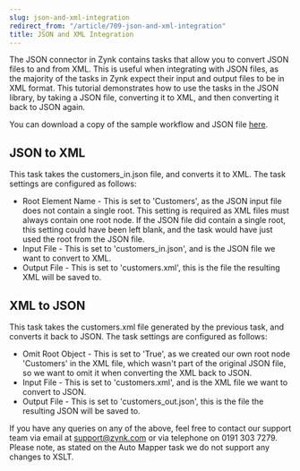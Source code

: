 ```yaml
---
slug: json-and-xml-integration
redirect_from: "/article/709-json-and-xml-integration"
title: JSON and XML Integration
---
```

The JSON connector in Zynk contains tasks that allow you to convert JSON files to and from XML. This is useful when integrating with JSON files, as the majority of the tasks in Zynk expect their input and output files to be in XML format. This tutorial demonstrates how to use the tasks in the JSON library, by taking a JSON file, converting it to XML, and then converting it back to JSON again.

You can download a copy of the sample workflow and JSON file [here](https://github.com/zynksoftware/samples/tree/master/Integration%20Samples/JSON%20Example).

## JSON to XML
This task takes the customers\_in.json file, and converts it to XML. The task settings are configured as follows:

 * Root Element Name - This is set to 'Customers', as the JSON input file does not contain a single root. This setting is required as XML files must always contain one root node. If the JSON file did contain a single root, this setting could have been left blank, and the task would have just used the root from the JSON file.
 * Input File - This is set to 'customers\_in.json', and is the JSON file we want to convert to XML.
 * Output File - This is set to 'customers.xml', this is the file the resulting XML will be saved to.

## XML to JSON
This task takes the customers.xml file generated by the previous task, and converts it back to JSON. The task settings are configured as follows:

 * Omit Root Object - This is set to 'True', as we created our own root node 'Customers' in the XML file, which wasn't part of the original JSON file, so we want to omit it when converting the XML back to JSON.
 * Input File - This is set to 'customers.xml', and is the XML file we want to convert to JSON.
 * Output File - This is set to 'customers\_out.json', this is the file the resulting JSON will be saved to.

If you have any queries on any of the above, feel free to contact our support team via email at support@zynk.com or via telephone on 0191 303 7279.  Please note, as stated on the Auto Mapper task we do not support any changes to XSLT.